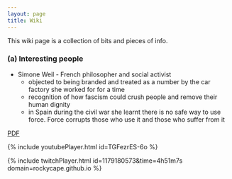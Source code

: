 ```yaml
---
layout: page
title: Wiki
---
```


This wiki page is a collection of bits and pieces of info.  
 

### (a) Interesting people
- Simone Weil - French philosopher and social activist
  - objected to being branded and treated as a number by the car factory she worked for for a time
  - recognition of how fascism could crush people and remove their human dignity
  - in Spain during the civil war she learnt there is no safe way to use force.  Force corrupts those who use it and those who suffer from it

<a href="/shiny-giggle/assets/patient-information-sheet-on-astrazeneca-covid-19-vaccine-and-thrombosis-with-thrombocytopenia-syndrome-tts.pdf" target="_blank">PDF </a>

<!--
Place this snippet inside your .md file where you want to embed your Youtube video:
https://www.youtube.com/watch?v=TGFezrES-6o
-->
{% include youtubePlayer.html id=TGFezrES-6o %}

<!--
Place this snippet inside your .md file where you want to embed your TWITCH video:
<iframe src="https://player.twitch.tv/?video=1179180573&time=4h51m7s&parent=www.example.com" frameborder="0" allowfullscreen="true" scrolling="no" height="378" width="620"></iframe>

-->
{% include twitchPlayer.html id=1179180573&time=4h51m7s domain=rockycape.github.io %}


<!--
☯

### (f) markdown

Syntax highlighted code block example
```markdown
blah blah blah
```

# Header 1
## Header 2
### Header 3

- Bulleted
- List

1. Numbered
2. List

**Bold** and _Italic_ and `Code` text

[Link](url) and ![Image](src)

-->
